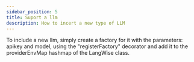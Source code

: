 ```yaml
---
sidebar_position: 5
title: Suport a llm
description: How to incert a new type of LLM
---
```


To include a new llm, simply create a factory for it with the parameters: apikey and model, using the "registerFactory" decorator and add it to the providerEnvMap hashmap of the LangWise class.